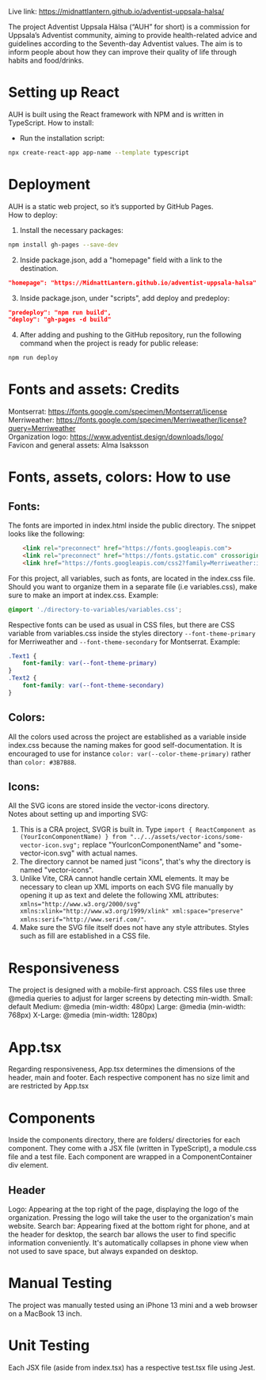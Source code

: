 Live link: https://midnattlantern.github.io/adventist-uppsala-halsa/

The project Adventist Uppsala Hälsa (“AUH” for short) is a commission for Uppsala’s Adventist community, aiming to provide health-related advice and guidelines according to the Seventh-day Adventist values. The aim is to inform people about how they can improve their quality of life through habits and food/drinks.

Setting up React
===
AUH is built using the React framework with NPM and is written in TypeScript.
How to install:
- Run the installation script:
```zsh
npx create-react-app app-name --template typescript
```

Deployment
===
AUH is a static web project, so it’s supported by GitHub Pages. <br/>
How to deploy:
1. Install the necessary packages:
```zsh
npm install gh-pages --save-dev
```

2. Inside package.json, add a "homepage" field with a link to the destination.
```json
"homepage": "https://MidnattLantern.github.io/adventist-uppsala-halsa"
```

3. Inside package.json, under "scripts", add deploy and predeploy:
```json
"predeploy": "npm run build",
"deploy": "gh-pages -d build"
```

4. After adding and pushing to the GitHub repository, run the following command when the project is ready for public release:
```zsh
npm run deploy
```

Fonts and assets: Credits
===
Montserrat: https://fonts.google.com/specimen/Montserrat/license <br/>
Merriweather: https://fonts.google.com/specimen/Merriweather/license?query=Merriweather <br/>
Organization logo: https://www.adventist.design/downloads/logo/ <br/>
Favicon and general assets: Alma Isaksson <br/>

Fonts, assets, colors: How to use
===
Fonts:
---

The fonts are imported in index.html inside the public directory. The snippet looks like the following:
```html
    <link rel="preconnect" href="https://fonts.googleapis.com">
    <link rel="preconnect" href="https://fonts.gstatic.com" crossorigin>
    <link href="https://fonts.googleapis.com/css2?family=Merriweather:ital,opsz,wght@0,18..144,300..900;1,18..144,300..900&family=Montserrat:ital,wght@0,100..900;1,100..900&display=swap" rel="stylesheet">
```
For this project, all variables, such as fonts, are located in the index.css file. Should you want to organize them in a separate file (i.e variables.css), make sure to make an import at index.css. Example:
```css
@import './directory-to-variables/variables.css';
```
Respective fonts can be used as usual in CSS files, but there are CSS variable from variables.css inside the styles directory `--font-theme-primary` for Merriweather and `--font-theme-secondary` for Montserrat. Example:
```css
.Text1 {
    font-family: var(--font-theme-primary)
}
.Text2 {
    font-family: var(--font-theme-secondary)
}
```

Colors:
---
All the colors used across the project are established as a variable inside index.css because the naming makes for good self-documentation. It is encouraged to use for instance `color: var(--color-theme-primary)` rather than `color: #3B7B88`.

Icons:
---
All the SVG icons are stored inside the vector-icons directory. <br/>
Notes about setting up and importing SVG: <br/>
1. This is a CRA project, SVGR is built in. Type `import { ReactComponent as (YourIconComponentName) } from "../../assets/vector-icons/some-vector-icon.svg";` replace "YourIconComponentName" and "some-vector-icon.svg" with actual names. 
2. The directory cannot be named just "icons", that's why the directory is named "vector-icons". 
3. Unlike Vite, CRA cannot handle certain XML elements. It may be necessary to clean up XML imports on each SVG file manually by opening it up as text and delete the following XML attributes: `xmlns="http://www.w3.org/2000/svg" xmlns:xlink="http://www.w3.org/1999/xlink" xml:space="preserve" xmlns:serif="http://www.serif.com/"`.
4. Make sure the SVG file itself does not have any style attributes. Styles such as fill are established in a CSS file.


Responsiveness
===
The project is designed with a mobile-first approach. CSS files use three @media queries to adjust for larger screens by detecting min-width.
Small: default
Medium: @media (min-width: 480px)
Large: @media (min-width: 768px)
X-Large: @media (min-width: 1280px)

App.tsx
===
Regarding responsiveness, App.tsx determines the dimensions of the header, main and footer. Each respective component has no size limit and are restricted by App.tsx

Components
===
Inside the components directory, there are folders/ directories for each component. They come with a JSX file (written in TypeScript), a module.css file and a test file. Each component are wrapped in a ComponentContainer div element.

Header
---
Logo: Appearing at the top right of the page, displaying the logo of the organization. Pressing the logo will take the user to the organization's main website.
Search bar: Appearing fixed at the bottom right for phone, and at the header for desktop, the search bar allows the user to find specific information conveniently. It's automatically collapses in phone view when not used to save space, but always expanded on desktop.

Manual Testing
===
The project was manually tested using an iPhone 13 mini and a web browser on a MacBook 13 inch.

Unit Testing
===
Each JSX file (aside from index.tsx) has a respective test.tsx file using Jest.
